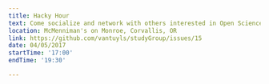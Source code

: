 ```yaml
---
title: Hacky Hour
text: Come socialize and network with others interested in Open Science and Computational Science.
location: McMenniman's on Monroe, Corvallis, OR
link: https://github.com/vantuyls/studyGroup/issues/15
date: 04/05/2017
startTime: '17:00'
endTime: '19:30'

---
```

